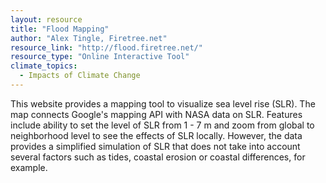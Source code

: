 ```yaml
---
layout: resource
title: "Flood Mapping"
author: "Alex Tingle, Firetree.net"
resource_link: "http://flood.firetree.net/"
resource_type: "Online Interactive Tool"
climate_topics:
  - Impacts of Climate Change
---
```


This website provides a mapping tool to visualize sea level rise (SLR).  The map connects Google's mapping API with NASA data on SLR. Features include ability to set the level of SLR from 1 - 7 m and zoom from global to neighborhood level to see the effects of SLR locally. However, the data provides a simplified simulation of SLR that does not take into account several factors such as tides, coastal erosion or coastal differences, for example.

